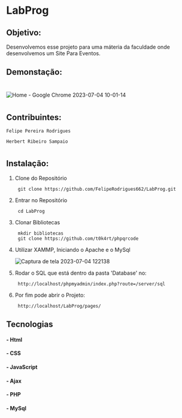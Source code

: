 # LabProg

## Objetivo:
Desenvolvemos esse projeto para uma máteria da faculdade onde desenvolvemos um Site Para Eventos.
## Demonstação:
#
![Home - Google Chrome 2023-07-04 10-01-14](https://github.com/FelipeRodrigues662/LabProg/assets/82169870/8dd8d4a9-074d-4d31-bbc3-04a82bd24af2)
#
## Contribuintes:
    Felipe Pereira Rodrigues

    Herbert Ribeiro Sampaio
#
## Instalação:

1. Clone do Repositório
    
        git clone https://github.com/FelipeRodrigues662/LabProg.git

2. Entrar no Repositório

        cd LabProg

3. Clonar Bibliotecas

        mkdir bibliotecas
        git clone https://github.com/t0k4rt/phpqrcode

4. Utilizar XAMMP, Iniciando o Apache e o MySql
   
    ![Captura de tela 2023-07-04 122138](https://github.com/FelipeRodrigues662/LabProg/assets/82169870/6853235e-8679-42b8-bc40-4d28cb425447)

5. Rodar o SQL que está dentro da pasta 'Database' no:

        http://localhost/phpmyadmin/index.php?route=/server/sql

6. Por fim pode abrir o Projeto:

        http://localhost/LabProg/pages/
## Tecnologias

#### - Html
#### - CSS
#### - JavaScript
#### - Ajax
#### - PHP
#### - MySql
